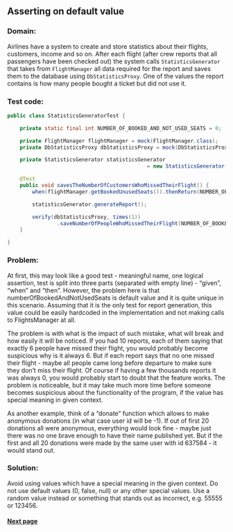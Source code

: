 ## Asserting on default value


### Domain:

Airlines have a system to create and store statistics about their flights, customers, income and so on. After each flight (after crew reports that all passengers have been checked out) the system calls ```StatisticsGenerator``` that takes from ```FlightManager``` all data required for the report and saves them to the database using ```DbStatisticsProxy```. One of the values the report contains is how many people bought a ticket but did not use it.


### Test code:

```java
public class StatisticsGeneratorTest {

    private static final int NUMBER_OF_BOOKED_AND_NOT_USED_SEATS = 0;

    private FlightManager flightManager = mock(FlightManager.class);
    private DbStatisticsProxy dbStatisticsProxy = mock(DbStatisticsProxy.class);

    private StatisticsGenerator statisticsGenerator
                                             = new StatisticsGenerator(flightManager, dbStatisticsProxy);

    @Test
    public void savesTheNumberOfCustomersWhoMissedTheirFlight() {
        when(flightManager.getBookedUnusedSeats()).thenReturn(NUMBER_OF_BOOKED_AND_NOT_USED_SEATS);

        statisticsGenerator.generateReport();

        verify(dbStatisticsProxy, times(1))
                .saveNumberOfPeopleWhoMissedTheirFlight(NUMBER_OF_BOOKED_AND_NOT_USED_SEATS);
    }

}
```


### Problem:

At first, this may look like a good test - meaningful name, one logical assertion, test is split into three parts (separated with empty line) - “given”, “when” and “then”. However, the problem here is that numberOfBookedAndNotUsedSeats is default value and it is quite unique in this scenario. Assuming that it is the only test for report generation, this value could be easily hardcoded in the implementation and not making calls to FlightsManager at all.

The problem is with what is the impact of such mistake, what will break and how easily it will be noticed. If you had 10 reports, each of them saying that exactly 6 people have missed their flight, you would probably become suspicious why is it always 6. But if each report says that no one missed their flight - maybe all people came long before departure to make sure they don’t miss their flight. Of course if having a few thousands reports it was always 0, you would probably start to doubt that the feature works. The problem is noticeable, but it may take much more time before someone becomes suspicious about the functionality of the program, if the value has special meaning in given context.

As another example, think of a “donate” function which allows to make anonymous donations (in what case user id will be -1). If out of first 20 donations all were anonymous, everything would look fine - maybe just there was no one brave enough to have their name published yet. But if the first and all 20 donations were made by the same user with id 637584 - it would stand out.


### Solution:

Avoid using values which have a special meaning in the given context. Do not use default values (0, false, null) or any other special values. Use a random value instead or something that stands out as incorrect, e.g. 55555 or 123456.


#### [Next page](https://github.com/Jarcionek/Bad-Practices-of-Testing/blob/master/src/java/presentation/_15_non_distinct_test_data/description.md)
